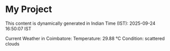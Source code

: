 # My Project

This content is dynamically generated in Indian Time (IST): 2025-09-24 16:50:07 IST


Current Weather in Coimbatore:
Temperature: 29.88 °C
Condition: scattered clouds

